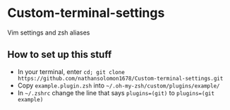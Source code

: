 # Custom-terminal-settings
Vim settings and zsh aliases

## How to set up this stuff
* In your terminal, enter `cd; git clone https://github.com/nathansolomon1678/Custom-terminal-settings.git`
* Copy `example.plugin.zsh` into `~/.oh-my-zsh/custom/plugins/example/`
* In `~/.zshrc` change the line that says `plugins=(git)` to `plugins=(git example)`
